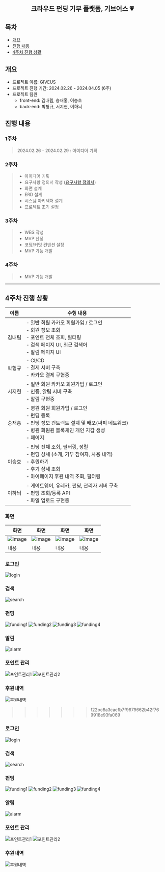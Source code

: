 <div align="center">
<h2> 크라우드 펀딩 기부 플랫폼, 기브어스 💗 </h2>
</div>

## 목차
- [개요](#개요)
- [진행 내용](#진행-내용)
- [4주차 진행 상황](#4주차-진행-상황)

## 개요
- 프로젝트 이름: GIVEUS
- 프로젝트 진행 기간: 2024.02.26 - 2024.04.05 (6주)
- 프로젝트 팀원
    - front-end: 김내림, 승재홍, 이승호
    - back-end:  박형규, 서지현, 이하늬

## 진행 내용
### 1주차
>2024.02.26 - 2024.02.29 : 아이디어 기획
### 2주차
> - 아이디어 기획
> - 요구사항 정의서 작성 ([요구사항 정의서](https://yihoney.notion.site/1e21e94591c1482d99f7bac8f5a79649?pvs=4))<br>
> - 화면 설계
> - ERD 설계
> - 시스템 아키텍처 설계
> - 프로젝트 초기 설정
### 3주차
> - WBS 작성
> - MVP 선정
> - 코딩/커밋 컨벤션 설정
> - MVP 기능 개발
### 4주차
> - MVP 기능 개발

---
## 4주차 진행 상황


| 이름  | 수행 내용                                                                                                |
|-----|------------------------------------------------------------------------------------------------------|
| 김내림 | - 일반 회원 카카오 회원가입 / 로그인<br>- 회원 정보 조회<br>- 포인트 전체 조회, 필터링<br>- 검색 페이지 UI, 최근 검색어<br>- 알림 페이지 UI       |
| 박형규 | - CI/CD<br>- 결제 서버 구축<br>- 카카오 결제 구현중                                                                |
| 서지현 | - 일반 회원 카카오 회원가입 / 로그인<br>- 인증, 알림 서버 구축<br>- 알림 구현중                                                 |
| 승재홍 | - 병원 회원 회원가입 / 로그인<br>- 펀딩 등록<br>- 펀딩 정보 컨트랙트 설계 및 배포(싸피 네트워크)<br>- 병원 회원원 블록체인 개인 지갑 생성<br>-  페이지                                                                                |
| 이승호 | - 펀딩 전체 조회, 필터링, 정렬<br>- 펀딩 상세 (소개, 기부 참여자, 사용 내역)<br>- 후원하기<br>- 후기 상세 조회 <br>- 마이페이지 후원 내역 조회, 필터링 |
| 이하늬 | - 게이트웨이, 유레카, 펀딩, 관리자 서버 구축<br>- 펀딩 조회/등록 API<br>- 파일 업로드 구현중                                        |


### 화면

|화면|화면|화면|화면|
|--|--|--|--|
| ![image]() |![image]()|![image]()|![image]()|
|내용|내용|내용|내용|

### 로그인

![login](/uploads/40fcd37eb1d0fcddf080977a803304be/login.png)

### 검색

![search](/uploads/548c84db7e6485f4a7a2876a00e2f925/search.png)

### 펀딩

![funding1](/uploads/507f1b53585af38d20a49baff90a5292/funding1.png)
![funding2](/uploads/910490afe9632088d24e5031c7c0d344/funding2.png)
![funding3](/uploads/588592f45ee15a9ec473cdebdd41864a/funding3.png)
![funding4](/uploads/ea453996f5859c212c71c6c58df33435/funding4.png)

### 알림

![alarm](/uploads/9634f2b1116d10c97a1828b70f87096a/alarm.png)

### 포인트 관리

![포인트관리1](/uploads/e294ffac8c4e399f6c2c1d3832e0503f/포인트관리1.png)
![포인트관리2](/uploads/f15e894b8ee67d5f4afc2e77779c1e03/포인트관리2.png)

### 후원내역

![후원내역](/uploads/e7058ea9d8db6089ca8bd973275f4a59/후원내역.png)
>>>>>>> f22bc8a3cacfb7f9679662b42f769918e93fa069


### 로그인

![login](/uploads/40fcd37eb1d0fcddf080977a803304be/login.png)

### 검색

![search](/uploads/548c84db7e6485f4a7a2876a00e2f925/search.png)

### 펀딩

![funding1](/uploads/507f1b53585af38d20a49baff90a5292/funding1.png)
![funding2](/uploads/910490afe9632088d24e5031c7c0d344/funding2.png)
![funding3](/uploads/588592f45ee15a9ec473cdebdd41864a/funding3.png)
![funding4](/uploads/ea453996f5859c212c71c6c58df33435/funding4.png)

### 알림

![alarm](/uploads/9634f2b1116d10c97a1828b70f87096a/alarm.png)

### 포인트 관리

![포인트관리1](/uploads/e294ffac8c4e399f6c2c1d3832e0503f/포인트관리1.png)
![포인트관리2](/uploads/f15e894b8ee67d5f4afc2e77779c1e03/포인트관리2.png)

### 후원내역

![후원내역](/uploads/e7058ea9d8db6089ca8bd973275f4a59/후원내역.png)
